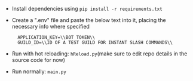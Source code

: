 - Install dependencies using ``pip install -r requirements.txt``
- Create a ".env" file and paste the below text into it, placing the necessary info where specified

  ```
    APPLICATION_KEY=\\BOT TOKEN\\
    GUILD_ID=\\ID OF A TEST GUILD FOR INSTANT SLASH COMMANDS\\
  ```
  
- Run with hot reloading: `hReload.py`(make sure to edit repo details in the source code for now)
- Run normally: `main.py`
